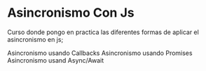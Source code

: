 # Asincronismo Con Js

Curso donde pongo en practica las diferentes formas de aplicar el asincronismo en js;

Asincronismo usando Callbacks
Asincronismo usando Promises
Asincronismo usand Async/Await